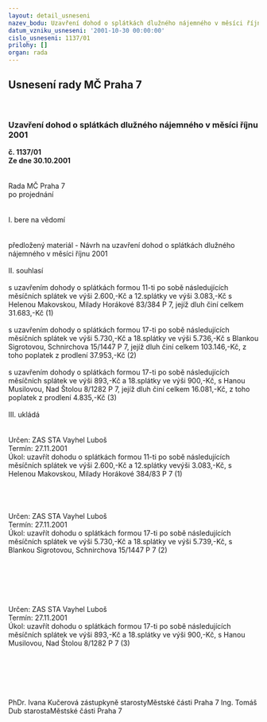 ```yaml
---
layout: detail_usneseni
nazev_bodu: Uzavření dohod o splátkách dlužného nájemného v měsíci říjnu 2001
datum_vzniku_usneseni: '2001-10-30 00:00:00'
cislo_usneseni: 1137/01
prilohy: []
organ: rada
---
```

<div id="ucUsn_pList" class="usn">
	<span><h2>Usnesení rady MČ Praha 7 </h2>
<br></span><div class="standBody">
<span><h3>Uzavření dohod o splátkách dlužného nájemného v měsíci říjnu 2001</h3></span><div class="center">
		<strong>č. 1137/01</strong><br>
	</div>
<div class="center">
		<strong>Ze dne 30.10.2001</strong><br><br>
	</div>
<br>Rada MČ Praha 7<br>po projednání<br><br><br>I.	bere na vědomí<br><br> <br>předložený materiál - Návrh na uzavření dohod o splátkách dlužného nájemného v měsíci říjnu 2001<br><br>II.	souhlasí <br><br>s uzavřením dohody o splátkách formou 11-ti po sobě následujících měsíčních splátek ve výši 2.600,-Kč   a 12.splátky ve výši 3.083,-Kč s Helenou Makovskou, Milady Horákové 83/384 P 7, jejíž dluh činí celkem 31.683,-Kč (1)<br><br>s uzavřením dohody o splátkách formou 17-ti po sobě následujících měsíčních splátek ve výši 5.730,-Kč a 18.splátky ve výši 5.736,-Kč s Blankou Sigrotovou, Schnirchova 15/1447 P 7, jejíž dluh činí celkem 103.146,-Kč, z toho poplatek z prodlení 37.953,-Kč (2)<br><br>s uzavřením dohody o splátkách formou 17-ti po sobě následujících měsíčních  splátek ve výši 893,-Kč a 18.splátky ve výši 900,-Kč, s Hanou Musilovou, Nad Štolou 8/1282 P 7, jejíž  dluh činí celkem 16.081,-Kč, z toho poplatek z prodlení 4.835,-Kč (3)<br><br>III. ukládá <br><br>	 <br>Určen:	ZAS STA Vayhel Luboš<br>Termín: 27.11.2001<br>Úkol:	uzavřít dohodu o splátkách formou 11-ti po sobě následujících měsíčních splátek ve výši 2.600,-Kč a 12.splátky vevýši 3.083,-Kč, s Helenou Makovskou, Milady Horákové 384/83 P 7 (1)<br> <br><br><br> <br>Určen:	ZAS STA Vayhel Luboš<br>Termín: 27.11.2001<br>Úkol:	uzavřít dohodu o splátkách formou 17-ti po sobě následujících měsíčních splátek ve výši 5.730,-Kč a 18.splátky ve výši 5.739,-Kč, s Blankou Sigrotovou, Schnirchova 15/1447 P 7 (2)<br> <br><br><br><br><br> <br>Určen:	ZAS STA Vayhel Luboš<br>Termín: 27.11.2001<br>Úkol:	uzavřít dohodu o splátkách formou 17-ti po sobě následujících měsíčních splátek ve výši 893,-Kč a 18.splátky ve výši 900,-Kč, s Hanou Musilovou, Nad Štolou 8/1282 P 7 (3)<br> <br><br><br><br> <br>	<br>PhDr. Ivana Kučerová zástupkyně starostyMěstské části Praha 7	Ing. Tomáš Dub starostaMěstské části Praha 7<br>	<br><br>
</div>
</div>